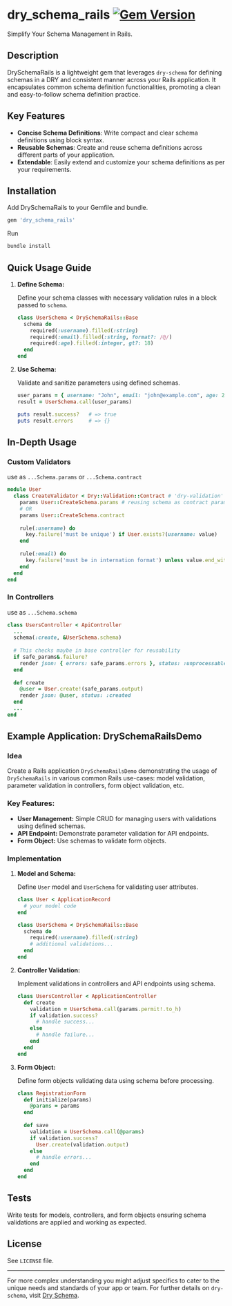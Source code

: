 # dry_schema_rails [![Gem Version](https://badge.fury.io/rb/dry_schema_rails.svg)](https://badge.fury.io/rb/dry_schema_rails)

Simplify Your Schema Management in Rails.

## Description

DrySchemaRails is a lightweight gem that leverages `dry-schema` for defining schemas in a DRY and consistent manner across your Rails application. It encapsulates common schema definition functionalities, promoting a clean and easy-to-follow schema definition practice.

## Key Features
- **Concise Schema Definitions**: Write compact and clear schema definitions using block syntax.
- **Reusable Schemas**: Create and reuse schema definitions across different parts of your application.
- **Extendable**: Easily extend and customize your schema definitions as per your requirements.

## Installation

Add DrySchemaRails to your Gemfile and bundle.

```ruby
gem 'dry_schema_rails'
```

Run
```bash
bundle install
```

## Quick Usage Guide

1. **Define Schema:**

   Define your schema classes with necessary validation rules in a block passed to `schema`.

   ```ruby
   class UserSchema < DrySchemaRails::Base
     schema do
       required(:username).filled(:string)
       required(:email).filled(:string, format?: /@/)
       required(:age).filled(:integer, gt?: 18)
     end
   end
   ```

2. **Use Schema:**

   Validate and sanitize parameters using defined schemas.

   ```ruby
   user_params = { username: "John", email: "john@example.com", age: 25 }
   result = UserSchema.call(user_params)
   
   puts result.success?   # => true
   puts result.errors     # => {}
   ```

## In-Depth Usage

### Custom Validators

use as `...Schema.params` or `...Schema.contract`

```ruby
module User
  class CreateValidator < Dry::Validation::Contract # 'dry-validation' gem have to been installed
    params User::CreateSchema.params # reusing schema as contract params
    # OR
    params User::CreateSchema.contract
     
    rule(:username) do
      key.failure('must be unique') if User.exists?(username: value)
    end
     
    rule(:email) do
      key.failure('must be in internation format') unless value.end_with?('.com')
    end 
  end
end
```

### In Controllers

use as `...Schema.schema`

```ruby
class UsersController < ApiController
  ...
  schema(:create, &UserSchema.schema) 
  
  # This checks maybe in base controller for reusability
  if safe_params&.failure?
    render json: { errors: safe_params.errors }, status: :unprocessable_entity
  end
  
  def create
    @user = User.create!(safe_params.output)
    render json: @user, status: :created
  end
  ...
end
```

## Example Application: DrySchemaRailsDemo

### Idea

Create a Rails application `DrySchemaRailsDemo` demonstrating the usage of `DrySchemaRails` in various common Rails use-cases: model validation, parameter validation in controllers, form object validation, etc.

### Key Features:

- **User Management:** Simple CRUD for managing users with validations using defined schemas.
- **API Endpoint:** Demonstrate parameter validation for API endpoints.
- **Form Object:** Use schemas to validate form objects.

### Implementation

1. **Model and Schema:**

   Define `User` model and `UserSchema` for validating user attributes.

   ```ruby
   class User < ApplicationRecord
     # your model code
   end
   
   class UserSchema < DrySchemaRails::Base
     schema do
       required(:username).filled(:string)
       # additional validations...
     end
   end
   ```

2. **Controller Validation:**

   Implement validations in controllers and API endpoints using schema.

   ```ruby
   class UsersController < ApplicationController
     def create
       validation = UserSchema.call(params.permit!.to_h)
       if validation.success?
         # handle success...
       else
         # handle failure...
       end
     end
   end
   ```

3. **Form Object:**

   Define form objects validating data using schema before processing.

   ```ruby
   class RegistrationForm
     def initialize(params)
       @params = params
     end
     
     def save
       validation = UserSchema.call(@params)
       if validation.success?
         User.create(validation.output)
       else
         # handle errors...
       end
     end
   end
   ```

## Tests

Write tests for models, controllers, and form objects ensuring schema validations are applied and working as expected.

## License

See `LICENSE` file.

---

For more complex understanding you might adjust specifics to cater to the unique needs and standards of your app or team. For further details on `dry-schema`, visit [Dry Schema](https://dry-rb.org/gems/dry-schema).
